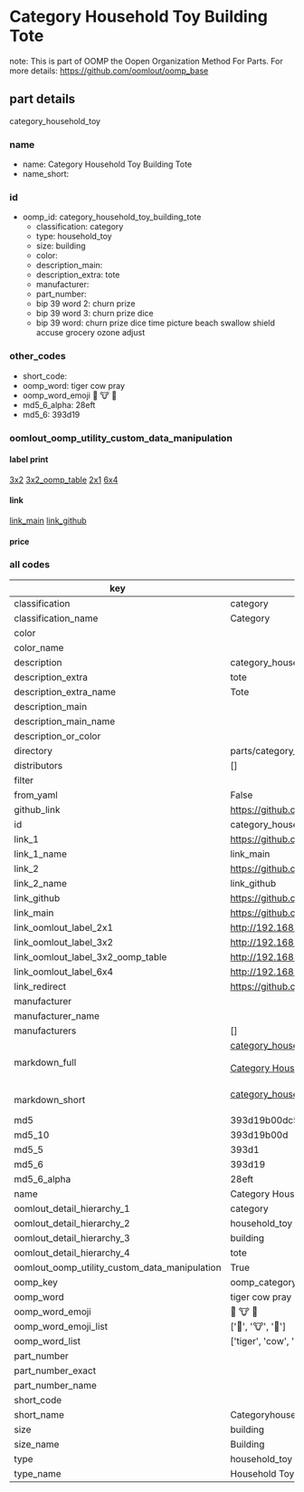 # Category Household Toy Building Tote  

note: This is part of OOMP the Oopen Organization Method For Parts. For more details: https://github.com/oomlout/oomp_base

##  part details
  



category_household_toy



### name
* name: Category Household Toy Building Tote
* name_short: 
### id
* oomp_id: category_household_toy_building_tote
  * classification: category
  * type: household_toy
  * size: building
  * color: 
  * description_main: 
  * description_extra: tote
  * manufacturer: 
  * part_number: 
  * bip 39 word 2: churn prize
  * bip 39 word 3: churn prize dice
  * bip 39 word: churn prize dice time picture beach swallow shield accuse grocery ozone adjust

### other_codes
* short_code: 
* oomp_word: tiger cow pray
* oomp_word_emoji :tiger: :cow: :pray:
* md5_6_alpha: 28eft
* md5_6: 393d19






### oomlout_oomp_utility_custom_data_manipulation
#### label print
[3x2](http://192.168.1.245:1112/?label=oomp%2028eft)
[3x2_oomp_table](http://192.168.1.108:1112/?label=oomp%2028eft)
[2x1](http://192.168.1.242:1112/?label=oomp%2028eft)
[6x4](http://192.168.1.55:1112/?label=oomp%2028eft)    

#### link

[link_main](https://github.com/oomlout/oomlout_oomp_version_1_messy/tree/main/parts/category_household_toy_building_tote) [link_github](https://github.com/oomlout/oomlout_oomp_version_1_messy/tree/main/parts/category_household_toy_building_tote)                             

#### price







### all codes 
| key | value |  
| --- | --- |  
| classification | category |  
| classification_name | Category |  
| color |  |  
| color_name |  |  
| description | category_household_toy |  
| description_extra | tote |  
| description_extra_name | Tote |  
| description_main |  |  
| description_main_name |  |  
| description_or_color |   |  
| directory | parts/category_household_toy_building_tote |  
| distributors | [] |  
| filter |  |  
| from_yaml | False |  
| github_link | https://github.com/oomlout/oomlout_oomp_part_src/tree/main/parts/category_household_toy_building_tote |  
| id | category_household_toy_building_tote |  
| link_1 | https://github.com/oomlout/oomlout_oomp_version_1_messy/tree/main/parts/category_household_toy_building_tote |  
| link_1_name | link_main |  
| link_2 | https://github.com/oomlout/oomlout_oomp_version_1_messy/tree/main/parts/category_household_toy_building_tote |  
| link_2_name | link_github |  
| link_github | https://github.com/oomlout/oomlout_oomp_version_1_messy/tree/main/parts/category_household_toy_building_tote |  
| link_main | https://github.com/oomlout/oomlout_oomp_version_1_messy/tree/main/parts/category_household_toy_building_tote |  
| link_oomlout_label_2x1 | http://192.168.1.242:1112/?label=oomp%2028eft |  
| link_oomlout_label_3x2 | http://192.168.1.245:1112/?label=oomp%2028eft |  
| link_oomlout_label_3x2_oomp_table | http://192.168.1.108:1112/?label=oomp%2028eft |  
| link_oomlout_label_6x4 | http://192.168.1.55:1112/?label=oomp%2028eft |  
| link_redirect | https://github.com/oomlout/oomlout_oomp_version_1_messy/tree/main/parts/category_household_toy_building_tote |  
| manufacturer |  |  
| manufacturer_name |  |  
| manufacturers | [] |  
| markdown_full | [category_household_toy_building_tote](none)<br>[](none)<br>[Category Household Toy Building Tote](none)<br><br> |  
| markdown_short | [category_household_toy_building_tote](none)<br><br> |  
| md5 | 393d19b00dc5bb604dd22e247aead146 |  
| md5_10 | 393d19b00d |  
| md5_5 | 393d1 |  
| md5_6 | 393d19 |  
| md5_6_alpha | 28eft |  
| name | Category Household Toy Building Tote |  
| oomlout_detail_hierarchy_1 | category |  
| oomlout_detail_hierarchy_2 | household_toy |  
| oomlout_detail_hierarchy_3 | building |  
| oomlout_detail_hierarchy_4 | tote |  
| oomlout_oomp_utility_custom_data_manipulation | True |  
| oomp_key | oomp_category_household_toy_building_tote |  
| oomp_word | tiger cow pray |  
| oomp_word_emoji | :tiger: :cow: :pray: |  
| oomp_word_emoji_list | [':tiger:', ':cow:', ':pray:'] |  
| oomp_word_list | ['tiger', 'cow', 'pray'] |  
| part_number |  |  
| part_number_exact |  |  
| part_number_name |  |  
| short_code |  |  
| short_name | Categoryhouseholdtoy |  
| size | building |  
| size_name | Building |  
| type | household_toy |  
| type_name | Household Toy |  
